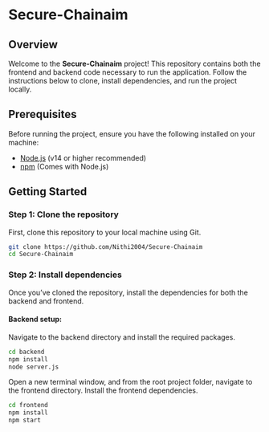 # Secure-Chainaim

## Overview
Welcome to the **Secure-Chainaim** project! This repository contains both the frontend and backend code necessary to run the application. Follow the instructions below to clone, install dependencies, and run the project locally.

## Prerequisites

Before running the project, ensure you have the following installed on your machine:

- [Node.js](https://nodejs.org/en/download/) (v14 or higher recommended)
- [npm](https://www.npmjs.com/get-npm) (Comes with Node.js)

## Getting Started

### Step 1: Clone the repository

First, clone this repository to your local machine using Git.

```bash
git clone https://github.com/Nithi2004/Secure-Chainaim
cd Secure-Chainaim
```
### Step 2: Install dependencies

Once you’ve cloned the repository, install the dependencies for both the backend and frontend.

#### Backend setup:

Navigate to the backend directory and install the required packages.

```bash
cd backend
npm install
node server.js
```

Open a new terminal window, and from the root project folder, navigate to the frontend directory. Install the frontend dependencies.
```bash
cd frontend
npm install
npm start
```

